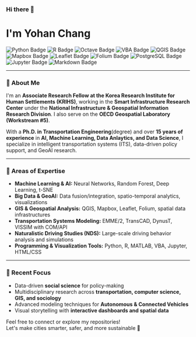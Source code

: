 <h3>Hi there 👋</h3>
<h1>I'm Yohan Chang</h1>

<p>
  <img src="https://img.shields.io/badge/Python-python?color=9cf&logo=python" alt="Python Badge"/>
  <img src="https://img.shields.io/badge/R-R?color=lightblue&logo=R" alt="R Badge"/>
  <img src="https://img.shields.io/badge/Octave-Octave?color=yellowgreen&logo=Octave" alt="Octave Badge"/>
  <img src="https://img.shields.io/badge/VBA-VBA?color=yellow&logo=MicrosoftExcel" alt="VBA Badge"/>
  <img src="https://img.shields.io/badge/QGIS-QGIS?color=green&logo=QGIS" alt="QGIS Badge"/>
  <img src="https://img.shields.io/badge/Mapbox-Mapbox?color=black&logo=Mapbox" alt="Mapbox Badge"/>
  <img src="https://img.shields.io/badge/Leaflet-Leaflet?color=green&logo=Leaflet" alt="Leaflet Badge"/>
  <img src="https://img.shields.io/badge/Folium-Folium?color=yellow&logo=Folium" alt="Folium Badge"/>
  <img src="https://img.shields.io/badge/PostgreSQL-PostgreSQL?color=brightgreen&logo=PostgreSQL" alt="PostgreSQL Badge"/>
  <img src="https://img.shields.io/badge/Jupyter-Jupyter?color=white&logo=Jupyter" alt="Jupyter Badge"/>
  <img src="https://img.shields.io/badge/Markdown-Markdown?color=lightgrey&logo=Markdown" alt="Markdown Badge"/>
</p>

<hr/>

<h3>🧠 About Me</h3>

<p>
  I'm an <strong>Associate Research Fellow at the Korea Research Institute for Human Settlements (KRIHS)</strong>, 
  working in the <strong>Smart Infrastructure Research Center</strong> under the 
  <strong>National Infrastructure & Geospatial Information Research Division</strong>. 
  I also serve on the <strong>OECD Geospatial Laboratory (Workstream #5)</strong>.
</p>

<p>
  With a <strong>Ph.D. in Transportation Engineering</strong>(degree) and over <strong>15 years of experience</strong> in 
  <strong>AI, Machine Learning, Data Anlaytics, and Data Science</strong>, I specialize in intelligent transportation systems (ITS), 
  data-driven policy support, and GeoAI research.
</p>

<hr/>

<h3>💼 Areas of Expertise</h3>
<ul>
  <li><strong>Machine Learning & AI:</strong> Neural Networks, Random Forest, Deep Learning, t-SNE</li>
  <li><strong>Big Data & GeoAI:</strong> Data fusion/integration, spatio-temporal analytics, visualizations</li>
  <li><strong>GIS & Geospatial Analysis:</strong> QGIS, Mapbox, Leaflet, Folium, spatial data infrastructures</li>
  <li><strong>Transportation Systems Modeling:</strong> EMME/2, TransCAD, DynusT, VISSIM with COM/API</li>
  <li><strong>Naturalistic Driving Studies (NDS):</strong> Large-scale driving behavior analysis and simulations</li>
  <li><strong>Programming & Visualization Tools:</strong> Python, R, MATLAB, VBA, Jupyter, HTML/CSS</li>
</ul>

<hr/>

<h3>📘 Recent Focus</h3>
<ul>
  <li>Data-driven <strong>social science</strong> for policy-making</li>
  <li>Multidisciplinary research across <strong>transportation, computer science, GIS, and sociology</strong></li>
  <li>Advanced modeling techniques for <strong>Autonomous & Connected Vehicles</strong></li>
  <li>Visual storytelling with <strong>interactive dashboards and spatial data</strong></li>
</ul>

<p>
  Feel free to connect or explore my repositories!  
  <br/>Let's make cities smarter, safer, and more sustainable 🚀
</p>
